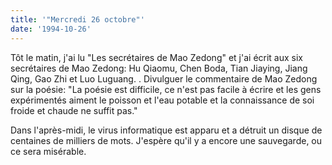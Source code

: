 ```yaml
---
title: '"Mercredi 26 octobre"'
date: '1994-10-26'
---
```


Tôt le matin, j'ai lu "Les secrétaires de Mao Zedong" et j'ai écrit aux six secrétaires de Mao Zedong: Hu Qiaomu, Chen Boda, Tian Jiaying, Jiang Qing, Gao Zhi et Luo Luguang. . Divulguer le commentaire de Mao Zedong sur la poésie: "La poésie est difficile, ce n'est pas facile à écrire et les gens expérimentés aiment le poisson et l'eau potable et la connaissance de soi froide et chaude ne suffit pas."

Dans l'après-midi, le virus informatique est apparu et a détruit un disque de centaines de milliers de mots. J'espère qu'il y a encore une sauvegarde, ou ce sera misérable.


